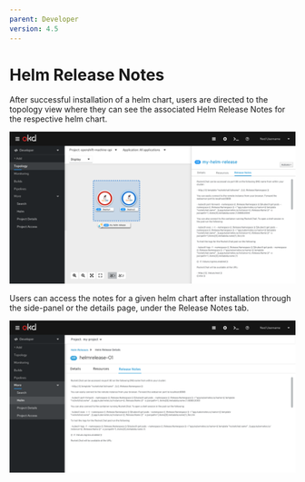 ```yaml
---
parent: Developer
version: 4.5
---
```


# Helm Release Notes
After successful installation of a helm chart, users are directed to the topology view where they can see the associated Helm Release Notes for the respective helm chart.

![Helm release notes on topology](img/helm-release-side-panel.png)


Users can access the notes for a given helm chart after installation through the side-panel or the details page, under the Release Notes tab.

![Helm release notes on details page](img/helm-release-detailpage.png)
